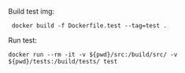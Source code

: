 

Build test img:

     docker build -f Dockerfile.test --tag=test . 

Run test:

    docker run --rm -it -v ${pwd}/src:/build/src/ -v ${pwd}/tests:/build/tests/ test 
